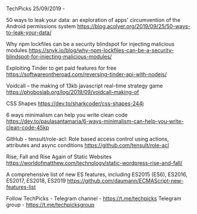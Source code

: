 TechPicks 25/09/2019 -

50 ways to leak your data: an exploration of apps' circumvention of the Android permissions system
https://blog.acolyer.org/2019/09/25/50-ways-to-leak-your-data/

Why npm lockfiles can be a security blindspot for injecting malicious modules
https://snyk.io/blog/why-npm-lockfiles-can-be-a-security-blindspot-for-injecting-malicious-modules/

Exploiting Tinder to get paid features for free
https://softwareontheroad.com/reversing-tinder-api-with-nodejs/

Voidcall – the making of 13kb javascript real-time strategy game
https://phoboslab.org/log/2019/09/voidcall-making-of

CSS Shapes
https://dev.to/sharkcoder/css-shapes-244j

6 ways minimalism can help you write clean code
https://dev.to/paulasantamaria/6-ways-minimalism-can-help-you-write-clean-code-45kp

GitHub - tensult/role-acl: Role based access control using actions, attributes and async conditions
https://github.com/tensult/role-acl

Rise, Fall and Rise Again of Static Websites
https://worldofmatthew.com/technology/static-wordpress-rise-and-fall/

A comprehensive list of new ES features, including ES2015 (ES6), ES2016, ES2017, ES2018, ES2019
https://github.com/daumann/ECMAScript-new-features-list

Follow TechPicks -
Telegram channel - https://t.me/techpicks
Telegram group - https://t.me/techpicksgroup
